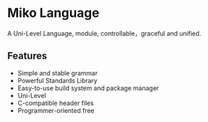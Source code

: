 # Miko Language

A Uni-Level Language, module, controllable，graceful and unified.

## Features

* Simple and stable grammar
* Powerful Standards Library
* Easy-to-use build system and package manager
* Uni-Level
* C-compatible header files
* Programmer-oriented free
